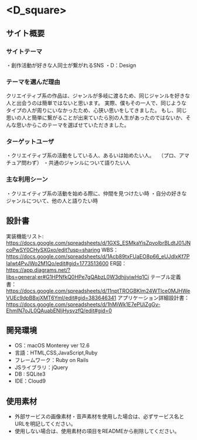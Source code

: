 # <D_square>

## サイト概要
### サイトテーマ
・創作活動が好きな人同士が繋がれるSNS
・D：Design

### テーマを選んだ理由
クリエイティブ系の作品は、ジャンルが多岐に渡るため、同じジャンルを好きな人と出会うのは簡単ではないと思います。
実際、僕もその一人で、同じようなタイプの人が周りにいなかったため、心狭い思いをしてきました。
もし、同じ思いの人と簡単に繋がることが出来ていたら別の人生があったのではないか、そんな思いからこのテーマを選ばせていただきました。

### ターゲットユーザ
・クリエイティブ系の活動をしている人、あるいは始めたい人。
　（プロ、アマチュア問わず）
・共通のジャンルについて語りたい人

### 主な利用シーン
・クリエイティブ系の活動を始める際に、仲間を見つけたい時
・自分の好きなジャンルについて、他の人と語りたい時

## 設計書
実装機能リスト:　https://docs.google.com/spreadsheets/d/1GXS_ESMkaYisZpvolbrBLdtJ01JNcoPwSY0CHySXGxo/edit?usp=sharing
WBS：　https://docs.google.com/spreadsheets/d/1Acb89txFUaEO8p66_eUJdlxKf7PIaIwt4PvJWo2M1Qo/edit#gid=1773513600
ER図：　https://app.diagrams.net/?libs=general;er#G1HPNfkQ0HPe7gQAbzL0W3dhjjyiwHq1Ci
テーブル定義書：　https://docs.google.com/spreadsheets/d/11nptTROGBKlm24WTlce0MJHWeVUEc9dpBBxjXMT6YmI/edit#gid=383646341
アプリケーション詳細設計書：　https://docs.google.com/spreadsheets/d/1hMiWk1E7ePUiZgGv-EhmIN7oJL0QAuabENIjHysvzfQ/edit#gid=0

## 開発環境
- OS：macOS Monterey ver 12.6
- 言語：HTML,CSS,JavaScript,Ruby
- フレームワーク：Ruby on Rails
- JSライブラリ：jQuery
- DB : SQLite3
- IDE：Cloud9

## 使用素材
- 外部サービスの画像素材・音声素材を使用した場合は、必ずサービス名とURLを明記してください。
- 使用しない場合は、使用素材の項目をREADMEから削除してください。